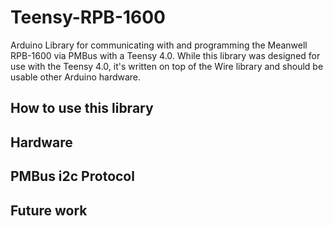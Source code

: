 # Teensy-RPB-1600
Arduino Library for communicating with and programming the Meanwell RPB-1600 via PMBus with a Teensy 4.0. While this library was designed for use with the Teensy 4.0, it's written on top of the Wire library and should be usable other Arduino hardware.

## How to use this library

## Hardware

## PMBus i2c Protocol

## Future work